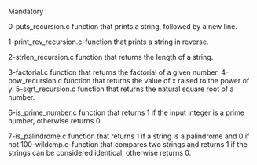 Mandatory

0-puts_recursion.c function that prints a string, followed by a new line.

1-print_rev_recursion.c-function that prints a string in reverse.

2-strlen_recursion.c function that returns the length of a string.

3-factorial.c function that returns the factorial of a given number. 4-pow_recursion.c function that returns the value of x raised to the power of y. 5-sqrt_recursion.c function that returns the natural square root of a number.

6-is_prime_number.c function that returns 1 if the input integer is a prime number, otherwise returns 0.

7-is_palindrome.c function that returns 1 if a string is a palindrome and 0 if not 100-wildcmp.c-function that compares two strings and returns 1 if the strings can be considered identical, otherwise returns 0.
